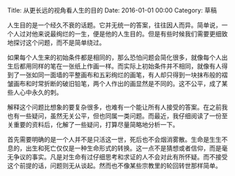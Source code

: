 Title: 从更长远的视角看人生的目的
Date: 2016-01-01 00:00
Category: 草稿

人生目的是一个经久不衰的话题。它并无统一的答案，往往因人而异。简单说，一个人过对他来说最绚烂的一生，便是他的人生目的。但是有些时候我们需要更细致地探讨这个问题，而不是简单绕过。

如果每个人生来的初始条件都是相同的，那么恐怕问题会简化很多，就像每个人出生后都用同样的笔在一张纸上作画一样。而实际上初始条件并不相同，就像有人得到了一张如同一面墙的平整画布和五彩绚烂的画笔，有人却只得到一块抹布般的褶皱画布和时常折断的破旧铅笔，两个人作出的画显然是不同的。这不公平，成了某些人心中永久的刺。

解释这个问题比想象的要复杂很多，也难有一个能让所有人接受的答案。在之前我也有一些疑问，虽然无关公平，但也同属一类问题。而最近，我仔细阅读了一份至关重要的资料后，化解了一些疑问，打算尽量简略地分析一下。

首先需要明确的是一个人并不是只活这一世，死后也不会烟消雾散。生命是生生不息的，出生和死亡仅仅是一种生命形式的转换。这一点不是猜想或者信仰，而是毫无争议的事实。凡是对生命有过仔细思考和求证的人不会对此有所怀疑。而不接受这个前提的话，问题则无从谈起。然而也不像某些宗教里的轮回转世那样简单。



